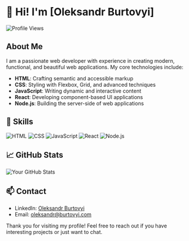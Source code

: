 # 👋 Hi! I'm [Oleksandr Burtovyi]

![Profile Views](https://komarev.com/ghpvc/?username=Burtovyi&color=brightgreen)

## About Me

I am a passionate web developer with experience in creating modern, functional, and beautiful web applications. My core technologies include:

- **HTML**: Crafting semantic and accessible markup
- **CSS**: Styling with Flexbox, Grid, and advanced techniques
- **JavaScript**: Writing dynamic and interactive content
- **React**: Developing component-based UI applications
- **Node.js**: Building the server-side of web applications

## 🔧 Skills

![HTML](https://img.shields.io/badge/HTML5-%23E34F26.svg?&style=for-the-badge&logo=html5&logoColor=white)
![CSS](https://img.shields.io/badge/CSS3-%231572B6.svg?&style=for-the-badge&logo=css3&logoColor=white)
![JavaScript](https://img.shields.io/badge/JavaScript-%23F7DF1E.svg?&style=for-the-badge&logo=javascript&logoColor=black)
![React](https://img.shields.io/badge/React-%2320232a.svg?&style=for-the-badge&logo=react&logoColor=%2361DAFB)
![Node.js](https://img.shields.io/badge/Node.js-%23339933.svg?&style=for-the-badge&logo=node.js&logoColor=white)

## 📈 GitHub Stats

![Your GitHub Stats](https://github-readme-streak-stats.herokuapp.com/?user=Burtovyi&theme=radical)

## 📫 Contact

- LinkedIn: [Oleksandr Burtovyi](https://www.linkedin.com/in/oleksandr-burtovyi/)
- Email: oleksandr@burtovyi.com

Thank you for visiting my profile! Feel free to reach out if you have interesting projects or just want to chat.
